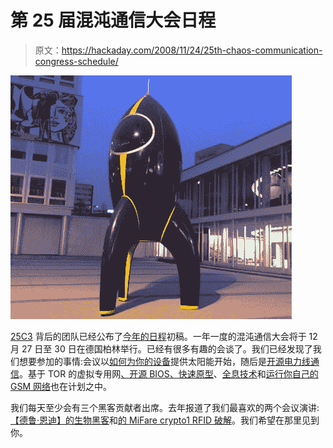 # 第 25 届混沌通信大会日程

> 原文：<https://hackaday.com/2008/11/24/25th-chaos-communication-congress-schedule/>

![](img/b21f2d4ab1734dba56e02e195c4ddc6a.png)

[25C3](https://events.ccc.de/congress/2008/) 背后的团队已经公布了[今年的日程](https://events.ccc.de/congress/2008/wiki/Fahrplan)初稿。一年一度的混沌通信大会将于 12 月 27 日至 30 日在德国柏林举行。已经有很多有趣的会谈了。我们已经发现了我们想要参加的事情:会议以[如何为你的设备](https://events.ccc.de/congress/2008/Fahrplan/events/2904.en.html)提供太阳能开始，随后是[开源电力线通信](https://events.ccc.de/congress/2008/Fahrplan/events/2901.en.html)。基于 TOR 的虚拟专用网[、开源 BIOS](https://events.ccc.de/congress/2008/Fahrplan/events/2828.en.html)[、](https://events.ccc.de/congress/2008/Fahrplan/events/2970.en.html)[快速原型](https://events.ccc.de/congress/2008/Fahrplan/events/3015.en.html)、[全息技术](https://events.ccc.de/congress/2008/Fahrplan/events/3016.en.html)和[运行你自己的 GSM 网络](https://events.ccc.de/congress/2008/Fahrplan/events/3007.en.html)也在计划之中。

我们每天至少会有三个黑客贡献者出席。去年报道了我们最喜欢的两个会议演讲:[【德鲁·恩迪】的生物黑客](http://hackaday.com/2008/01/05/24c3-hacking-dna/ "24C3 Hacking DNA  - Hack a Day")和[的 MiFare crypto1 RFID 破解](http://hackaday.com/2008/01/01/24c3-mifare-crypto1-rfid-completely-broken/ "24C3 Mifare crypto1 RFID completely broken  - Hack a Day")。我们希望在那里见到你。